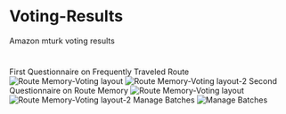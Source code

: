 # Voting-Results
Amazon mturk voting results
#
First Questionnaire on Frequently Traveled Route
![Route Memory-Voting layout](https://github.com/cyfggnn22/Voting-Results/blob/master/Route%20Memory-Voting%20layout-1.png)
![Route Memory-Voting layout-2](https://github.com/cyfggnn22/Voting-Results/blob/master/Route%20Memory-Voting%20layout-2.png)
Second Questionnaire on Route Memory
![Route Memory-Voting layout](https://github.com/cyfggnn22/Voting-Results/blob/master/Route-Voting%20layout-1.png)
![Route Memory-Voting layout-2](https://github.com/cyfggnn22/Voting-Results/blob/master/Route-Voting%20layout-2-fixed.png)
Manage Batches
![Manage Batches](https://github.com/cyfggnn22/Voting-Results/blob/master/Manage%20Batches.png)
